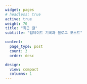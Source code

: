 ```yaml
---
widget: pages
# headless: true
active: true
weight: 70
title: "최근 글"
subtitle: "업데이트 기록과 블로그 포스트"

content:
  page_type: post
  count: 3
  order: desc

design:
  view: compact
  columns: 1
---
```

